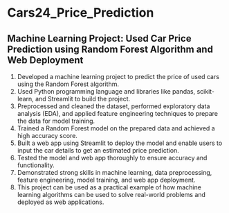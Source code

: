 # Cars24_Price_Prediction
## Machine Learning Project: Used Car Price Prediction using Random Forest Algorithm and Web Deployment


1. Developed a machine learning project to predict the price of used cars using the Random Forest algorithm.
2. Used Python programming language and libraries like pandas, scikit-learn, and Streamlit to build the project.
3. Preprocessed and cleaned the dataset, performed exploratory data analysis (EDA), and applied feature engineering techniques to prepare the data for model training.
4. Trained a Random Forest model on the prepared data and achieved a high accuracy score.
5. Built a web app using Streamlit to deploy the model and enable users to input the car details to get an estimated price prediction.
6. Tested the model and web app thoroughly to ensure accuracy and functionality.
7. Demonstrated strong skills in machine learning, data preprocessing, feature engineering, model training, and web app deployment.
8. This project can be used as a practical example of how machine learning algorithms can be used to solve real-world problems and deployed as web applications.
